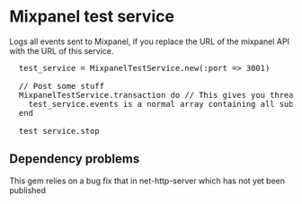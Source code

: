 <h1>Mixpanel test service</h2>

<p>
  Logs all events sent to Mixpanel, if you replace the URL of the mixpanel API with the URL of this service.
</p>

<pre>
  test_service = MixpanelTestService.new(:port => 3001)

  // Post some stuff
  MixpanelTestService.transaction do // This gives you thread safe access to test_service
    test_service.events is a normal array containing all submitted events.
  end

  test_service.stop
</pre>

<h2>Dependency problems</h2>
<p>This gem relies on a bug fix that in net-http-server which has not yet been published</p>

